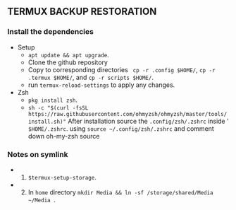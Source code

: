 ## TERMUX BACKUP RESTORATION
### Install the dependencies
- Setup
  - `apt update && apt upgrade`.
  -  Clone the github repository 
  -  Copy to corresponding directories ` cp -r .config $HOME/`, `cp -r .termux $HOME/`, and `cp -r scripts $HOME/`.
  -  run `termux-reload-settings` to apply any changes.
- Zsh
  - `pkg install zsh`.
  - `sh -c "$(curl -fsSL https://raw.githubusercontent.com/ohmyzsh/ohmyzsh/master/tools/install.sh)"`
 After installation source the `.config/zsh/.zshrc` inside '
`$HOME/.zshrc`.
using `source ~/.config/zsh/.zshrc` and comment down oh-my-zsh source 

### Notes on symlink
- 1. `$termux-setup-storage`.
- 2. In `home` directory `mkdir Media && ln -sf /storage/shared/Media ~/Media `.
